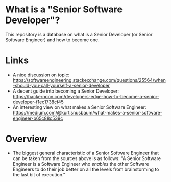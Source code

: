 # What is a "Senior Software Developer"?
This repository is a database on what is a Senior Developer (or Senior Software Engineer) and how to become one.

# Links
- A nice discussion on topic: https://softwareengineering.stackexchange.com/questions/25564/when-should-you-call-yourself-a-senior-developer
- A decent guide into becoming a Senior Developer: https://hackernoon.com/developers-edge-how-to-become-a-senior-developer-f1ec1738cf45
- An interesting view on what makes a Senior Software Engineer: https://medium.com/@kurtisnusbaum/what-makes-a-senior-software-engineer-b65c88c539c

# Overview
- The biggest general characteristic of a Senior Software Engineer that can be taken from the sources above is as follows: "A Senior Software Engineer is a Software Engineer who _enables_ the other Software Engineers to do their job better on all the levels from brainstorming to the last bit of execution."
